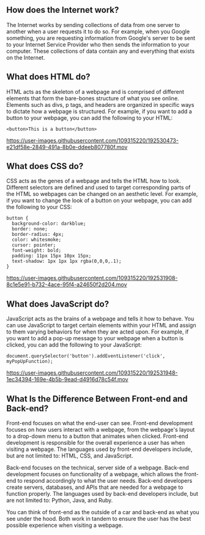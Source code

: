 ## How does the Internet work?
The Internet works by sending collections of data from one server to another when a user requests it to do so. For example, when you Google something, you are requesting information from Google's server to be sent to your Internet Service Provider who then sends the information to your computer. These collections of data contain any and everything that exists on the Internet.

## What does HTML do?
HTML acts as the skeleton of a webpage and is comprised of different elements that form the bare-bones structure of what you see online. Elements such as divs, p tags, and headers are organized in specific ways to dictate how a webpage is structured. For example, if you want to add a button to your webpage, you can add the following to your HTML:

```
<button>This is a button</button>
```

https://user-images.githubusercontent.com/109315220/192530473-e21df58e-2849-491a-8b0e-ddeeb807780f.mov

## What does CSS do?
CSS acts as the genes of a webpage and tells the HTML how to look. Different selectors are defined and used to target corresponding parts of the HTML so webpages can be changed on an aesthetic level. For example, if you want to change the look of a button on your webpage, you can add the following to your CSS:

```
button {
  background-color: darkblue;
  border: none;
  border-radius: 4px;
  color: whitesmoke;
  cursor: pointer;
  font-weight: bold;
  padding: 11px 15px 10px 15px;
  text-shadow: 1px 1px 1px rgba(0,0,0,.1);
}
```

https://user-images.githubusercontent.com/109315220/192531908-8c1e5e91-b732-4ace-95f4-a24650f2d204.mov

## What does JavaScript do?
JavaScript acts as the brains of a webpage and tells it how to behave. You can use JavaScript to target certain elements within your HTML and assign to them varying behaviors for when they are acted upon. For example, if you want to add a pop-up message to your webpage when a button is clicked, you can add the following to your JavaScript:

```
document.querySelector('button').addEventListener('click', myPopUpFunction);
```

https://user-images.githubusercontent.com/109315220/192531948-1ec34394-169e-4b5b-9ead-d4916d78c54f.mov

## What Is the Difference Between Front-end and Back-end?
Front-end focuses on what the end-user can see. Front-end development focuses on how users interact with a webpage, from the webpage's layout to a drop-down menu to a button that animates when clicked. Front-end development is responsible for the overall experience a user has when visiting a webpage. The  languages used by front-end developers include, but are not limited to: HTML, CSS, and JavaScript.

Back-end focuses on the technical, server side of a webpage. Back-end development focuses on functionality of a webpage, which allows the front-end to respond accordingly to what the user needs. Back-end developers create servers, databases, and APIs that are needed for a webpage to function properly. The languages used by back-end developers include, but are not limited to: Python, Java, and Ruby.

You can think of front-end as the outside of a car and back-end as what you see under the hood. Both work in tandem to ensure the user has the best possible experience when visiting a webpage.

